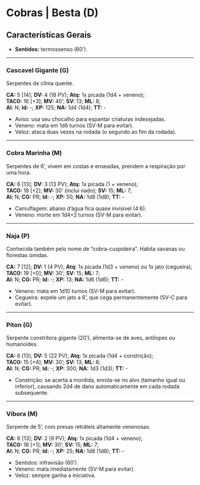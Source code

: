 # Cobras | Besta (D)

## Características Gerais

- **Sentidos:** termossenso (60’).

---

### Cascavel Gigante (G)

Serpentes de clima quente.

**CA:** 5 [14]; **DV:** 4 (18 PV); **Atq:** 1x picada (1d4 + veneno);  
**TAC0:** 16 [+3]; **MV:** 40’; **SV:** 13; **ML:** 8;  
**Al:** N; **Id:** -; **XP:** 125; **NA:** 1d4 (1d4); **TT:** -

- Aviso: usa seu chocalho para espantar criaturas indesejadas.
- Veneno: mata em 1d6 turnos (SV-M para evitar).
- Veloz: ataca duas vezes na rodada (o segundo ao fim da rodada).

---

### Cobra Marinha (M)

Serpentes de 6’, vivem em costas e enseadas, prendem a respiração por uma hora.

**CA:** 6 [13]; **DV:** 3 (13 PV); **Atq:** 1x picada (1 + veneno);  
**TAC0:** 18 [+2]; **MV:** 30’ (inclui nado); **SV:** 15; **ML:** 7;  
**Al:** N; **CG:** PR; **Id:** -; **XP:** 50; **NA:** 1d8 (1d8); **TT:** -

- Camuflagem: abaixo d’água fica quase invisível (4:6).
- Veneno: morte em 1d4+2 turnos (SV-M para evitar).

---

### Naja (P)

Conhecida também pelo nome de “cobra-cuspideira”. Habita savanas ou florestas úmidas.

**CA:** 7 [12]; **DV:** 1 (4 PV); **Atq:** 1x picada (1d3 + veneno) ou 1x jato (cegueira);  
**TAC0:** 19 [+0]; **MV:** 30’; **SV:** 15; **ML:** 7;  
**Al:** N; **CG:** PR; **Id:** -; **XP:** 13; **NA:** 1d6 (1d6); **TT:** -

- Veneno: mata em 1d10 turnos (SV-M para evitar).
- Cegueira: expele um jato a 6’, que cega permanentemente (SV-C para evitar).

---

### Píton (G)

Serpente constritora gigante (20’), alimenta-se de aves, antílopes ou humanoides.

**CA:** 6 [13]; **DV:** 5 (22 PV); **Atq:** 1x picada (1d4 + constrição);  
**TAC0:** 15 [+4]; **MV:** 30’; **SV:** 13; **ML:** 8;  
**Al:** N; **CG:** PR; **Id:** -; **XP:** 300; **NA:** 1d3 (1d3); **TT:** -

- Constrição: se acerta a mordida, enrola-se no alvo (tamanho igual ou inferior), causando 2d4 de dano automaticamente em cada rodada subsequente.

---

### Víbora (M)

Serpente de 5’, com presas retráteis altamente venenosas.

**CA:** 6 [13]; **DV:** 2 (9 PV); **Atq:** 1x picada (1d4 + veneno);  
**TAC0:** 18 [+1]; **MV:** 30’; **SV:** 15; **ML:** 7;  
**Al:** N; **CG:** PR; **Id:** -; **XP:** 25; **NA:** 1d8 (1d8); **TT:** -

- Sentidos: infravisão (60’).
- Veneno: mata imediatamente (SV-M para evitar).
- Veloz: sempre ganha a iniciativa.
